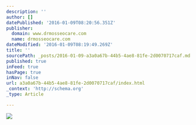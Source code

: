 ```yaml
---
description: ''
author: []
datePublished: '2016-01-09T08:20:56.351Z'
publisher:
  domain: www.drmosseocare.com
  name: drmosseocare.com
dateModified: '2016-01-09T08:19:49.269Z'
title: ''
sourcePath: _posts/2016-01-09-a3a0a67b-44b5-4ae8-81fe-2d0070717caf.md
published: true
inFeed: true
hasPage: true
inNav: false
url: a3a0a67b-44b5-4ae8-81fe-2d0070717caf/index.html
_context: 'http://schema.org'
_type: Article

---
```

![](http://static1.squarespace.com/static/54b524a1e4b043943fa7fe3a/54b55a0ee4b07980240ed8ab/54b68c0ce4b0023bcfb9c6ad/1436445287362/?format=750w)